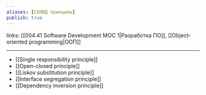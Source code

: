 ```yaml
---
aliases: [СОЛИД принципы]
publish: true
---
```

links: [[004.41 Software Development MOC 1|Разработка ПО]], [[Object-oriented programming|ООП]]

---

-   [[Single responsibility principle]]
-   [[Open-closed principle]]
-   [[Liskov substitution principle]]
-   [[Interface segregation principle]]
-   [[Dependency inversion principle]]
